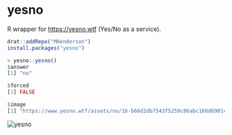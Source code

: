 # yesno
R wrapper for https://yesno.wtf (Yes/No as a service).

```r
drat::addRepo("MHenderson")
install.packages("yesno")
```

```r
> yesno::yesno()
$answer
[1] "no"

$forced
[1] FALSE

$image
[1] "https://www.yesno.wtf/assets/no/16-b66d2db7543f5259c86abc166d6901cf.gif"
```

![yesno](https://www.yesno.wtf/assets/no/16-b66d2db7543f5259c86abc166d6901cf.gif)
